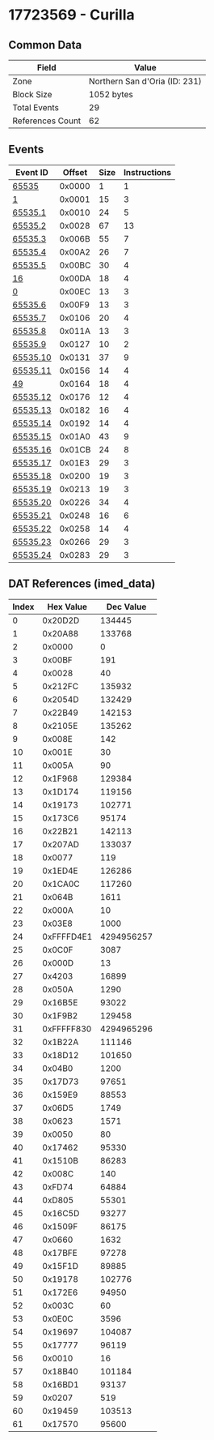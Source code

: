 # 17723569 - Curilla

## Common Data

| Field            | Value                         |
|------------------|-------------------------------|
| Zone             | Northern San d'Oria (ID: 231) |
| Block Size       | 1052 bytes                    |
| Total Events     | 29                            |
| References Count | 62                            |

## Events

| Event ID                  | Offset   |   Size |   Instructions |
|---------------------------|----------|--------|----------------|
| [65535](./65535.md)       | 0x0000   |      1 |              1 |
| [1](./1.md)               | 0x0001   |     15 |              3 |
| [65535.1](./65535.1.md)   | 0x0010   |     24 |              5 |
| [65535.2](./65535.2.md)   | 0x0028   |     67 |             13 |
| [65535.3](./65535.3.md)   | 0x006B   |     55 |              7 |
| [65535.4](./65535.4.md)   | 0x00A2   |     26 |              7 |
| [65535.5](./65535.5.md)   | 0x00BC   |     30 |              4 |
| [16](./16.md)             | 0x00DA   |     18 |              4 |
| [0](./0.md)               | 0x00EC   |     13 |              3 |
| [65535.6](./65535.6.md)   | 0x00F9   |     13 |              3 |
| [65535.7](./65535.7.md)   | 0x0106   |     20 |              4 |
| [65535.8](./65535.8.md)   | 0x011A   |     13 |              3 |
| [65535.9](./65535.9.md)   | 0x0127   |     10 |              2 |
| [65535.10](./65535.10.md) | 0x0131   |     37 |              9 |
| [65535.11](./65535.11.md) | 0x0156   |     14 |              4 |
| [49](./49.md)             | 0x0164   |     18 |              4 |
| [65535.12](./65535.12.md) | 0x0176   |     12 |              4 |
| [65535.13](./65535.13.md) | 0x0182   |     16 |              4 |
| [65535.14](./65535.14.md) | 0x0192   |     14 |              4 |
| [65535.15](./65535.15.md) | 0x01A0   |     43 |              9 |
| [65535.16](./65535.16.md) | 0x01CB   |     24 |              8 |
| [65535.17](./65535.17.md) | 0x01E3   |     29 |              3 |
| [65535.18](./65535.18.md) | 0x0200   |     19 |              3 |
| [65535.19](./65535.19.md) | 0x0213   |     19 |              3 |
| [65535.20](./65535.20.md) | 0x0226   |     34 |              4 |
| [65535.21](./65535.21.md) | 0x0248   |     16 |              6 |
| [65535.22](./65535.22.md) | 0x0258   |     14 |              4 |
| [65535.23](./65535.23.md) | 0x0266   |     29 |              3 |
| [65535.24](./65535.24.md) | 0x0283   |     29 |              3 |

## DAT References (imed_data)

|   Index | Hex Value   |   Dec Value |
|---------|-------------|-------------|
|       0 | 0x20D2D     |      134445 |
|       1 | 0x20A88     |      133768 |
|       2 | 0x0000      |           0 |
|       3 | 0x00BF      |         191 |
|       4 | 0x0028      |          40 |
|       5 | 0x212FC     |      135932 |
|       6 | 0x2054D     |      132429 |
|       7 | 0x22B49     |      142153 |
|       8 | 0x2105E     |      135262 |
|       9 | 0x008E      |         142 |
|      10 | 0x001E      |          30 |
|      11 | 0x005A      |          90 |
|      12 | 0x1F968     |      129384 |
|      13 | 0x1D174     |      119156 |
|      14 | 0x19173     |      102771 |
|      15 | 0x173C6     |       95174 |
|      16 | 0x22B21     |      142113 |
|      17 | 0x207AD     |      133037 |
|      18 | 0x0077      |         119 |
|      19 | 0x1ED4E     |      126286 |
|      20 | 0x1CA0C     |      117260 |
|      21 | 0x064B      |        1611 |
|      22 | 0x000A      |          10 |
|      23 | 0x03E8      |        1000 |
|      24 | 0xFFFFD4E1  |  4294956257 |
|      25 | 0x0C0F      |        3087 |
|      26 | 0x000D      |          13 |
|      27 | 0x4203      |       16899 |
|      28 | 0x050A      |        1290 |
|      29 | 0x16B5E     |       93022 |
|      30 | 0x1F9B2     |      129458 |
|      31 | 0xFFFFF830  |  4294965296 |
|      32 | 0x1B22A     |      111146 |
|      33 | 0x18D12     |      101650 |
|      34 | 0x04B0      |        1200 |
|      35 | 0x17D73     |       97651 |
|      36 | 0x159E9     |       88553 |
|      37 | 0x06D5      |        1749 |
|      38 | 0x0623      |        1571 |
|      39 | 0x0050      |          80 |
|      40 | 0x17462     |       95330 |
|      41 | 0x1510B     |       86283 |
|      42 | 0x008C      |         140 |
|      43 | 0xFD74      |       64884 |
|      44 | 0xD805      |       55301 |
|      45 | 0x16C5D     |       93277 |
|      46 | 0x1509F     |       86175 |
|      47 | 0x0660      |        1632 |
|      48 | 0x17BFE     |       97278 |
|      49 | 0x15F1D     |       89885 |
|      50 | 0x19178     |      102776 |
|      51 | 0x172E6     |       94950 |
|      52 | 0x003C      |          60 |
|      53 | 0x0E0C      |        3596 |
|      54 | 0x19697     |      104087 |
|      55 | 0x17777     |       96119 |
|      56 | 0x0010      |          16 |
|      57 | 0x18B40     |      101184 |
|      58 | 0x16BD1     |       93137 |
|      59 | 0x0207      |         519 |
|      60 | 0x19459     |      103513 |
|      61 | 0x17570     |       95600 |
